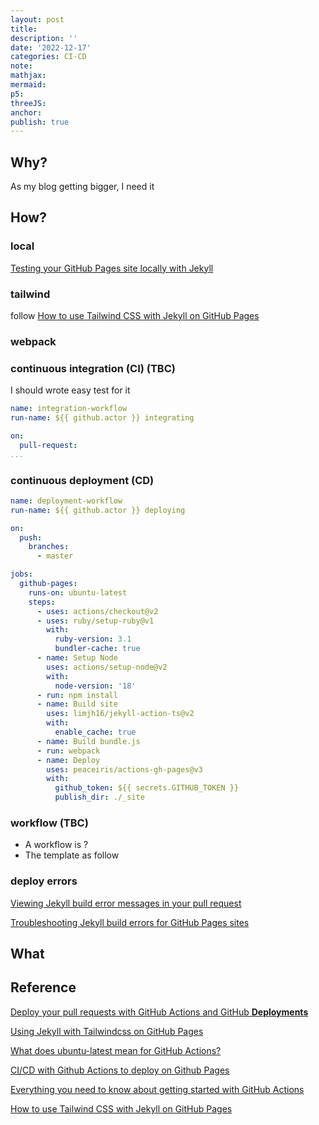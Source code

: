 ```yaml
---
layout: post
title:
description: ''
date: '2022-12-17'
categories: CI-CD
note:
mathjax:
mermaid:
p5:
threeJS:
anchor:
publish: true
---
```


## Why?

As my blog getting bigger, I need it

## How?

### local

[Testing your GitHub Pages site locally with Jekyll](https://docs.github.com/en/pages/setting-up-a-github-pages-site-with-jekyll/testing-your-github-pages-site-locally-with-jekyll)

### tailwind

follow [How to use Tailwind CSS with Jekyll on GitHub Pages](https://jekyll.ohsostatic.com/devops/how-to-use-tailwind-css-with-jekyll-on-github-pages)

### webpack

### continuous integration (CI) (TBC)

I should wrote easy test for it

```yaml
name: integration-workflow
run-name: ${{ github.actor }} integrating

on:
  pull-request:
...
```

### continuous deployment (CD)

```yaml
name: deployment-workflow
run-name: ${{ github.actor }} deploying

on:
  push:
    branches:
      - master

jobs:
  github-pages:
    runs-on: ubuntu-latest
    steps:
      - uses: actions/checkout@v2
      - uses: ruby/setup-ruby@v1
        with:
          ruby-version: 3.1
          bundler-cache: true
      - name: Setup Node
        uses: actions/setup-node@v2
        with:
          node-version: '18'
      - run: npm install
      - name: Build site
        uses: limjh16/jekyll-action-ts@v2
        with:
          enable_cache: true
      - name: Build bundle.js
      - run: webpack
      - name: Deploy
        uses: peaceiris/actions-gh-pages@v3
        with:
          github_token: ${{ secrets.GITHUB_TOKEN }}
          publish_dir: ./_site
```

### workflow (TBC)

* A workflow is ?
* The template as follow

### deploy errors

[Viewing Jekyll build error messages in your pull request](https://docs.github.com/en/pages/setting-up-a-github-pages-site-with-jekyll/about-jekyll-build-errors-for-github-pages-sites)

[Troubleshooting Jekyll build errors for GitHub Pages sites](https://docs.github.com/en/pages/setting-up-a-github-pages-site-with-jekyll/troubleshooting-jekyll-build-errors-for-github-pages-sites)

## What

## Reference

[Deploy your pull requests with GitHub Actions and GitHub **Deployments**](https://sanderknape.com/2020/05/deploy-pull-requests-github-actions-deployments/)

[Using Jekyll with Tailwindcss on GitHub Pages](https://medium.com/@mehdi.h/using-jekyll-with-tailwindcss-on-github-pages-50c3d8401230)

[What does ubuntu-latest mean for GitHub Actions?](https://stackoverflow.com/questions/69840694/what-does-ubuntu-latest-mean-for-github-actions)

[CI/CD with Github Actions to deploy on Github Pages](https://medium.com/front-end-weekly/ci-cd-with-github-actions-to-deploy-on-github-pages-73e225f8f131#:~:text=At%20the%20root%20of%20your,to%20store%20your%20workflow%20files.)

[Everything you need to know about getting started with GitHub Actions](https://resources.github.com/whitepapers/github-actions-cheat/)

[How to use Tailwind CSS with Jekyll on GitHub Pages](https://jekyll.ohsostatic.com/devops/how-to-use-tailwind-css-with-jekyll-on-github-pages)
